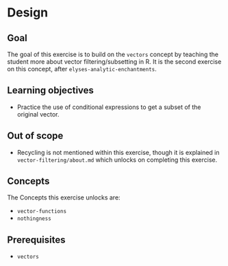 # Design

## Goal

The goal of this exercise is to build on the `vectors` concept by teaching the student more about vector filtering/subsetting in R. It is the second exercise on this concept, after `elyses-analytic-enchantments`.

## Learning objectives

- Practice the use of conditional expressions to get a subset of the original vector.

## Out of scope

- Recycling is not mentioned within this exercise, though it is explained in `vector-filtering/about.md` which unlocks on completing this exercise.

## Concepts

The Concepts this exercise unlocks are:

- `vector-functions`
- `nothingness`

## Prerequisites

- `vectors`
